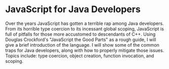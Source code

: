 # JavaScript for Java Developers

Over the years JavaScript has gotten a terrible rap among Java developers.
From its horrible type coercion to its incessant global scoping, JavaScript is
full of pitfalls for those more accustomed to descendants of C++. Using Douglas
Crockford's "JavaScript the Good Parts" as a rough guide, I will give a brief
introduction of the language. I will show some of the common traps for Java developers,
along with how to properly mitigate those issues. Topics include: type coercion,
object creation, function invocation, and scoping.
